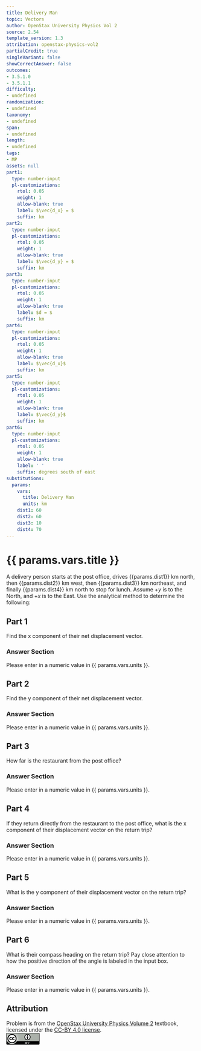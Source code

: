 ```yaml
---
title: Delivery Man
topic: Vectors
author: OpenStax University Physics Vol 2
source: 2.54
template_version: 1.3
attribution: openstax-physics-vol2
partialCredit: true
singleVariant: false
showCorrectAnswer: false
outcomes:
- 3.5.1.0
- 3.5.1.1
difficulty:
- undefined
randomization:
- undefined
taxonomy:
- undefined
span:
- undefined
length:
- undefined
tags:
- MP
assets: null
part1:
  type: number-input
  pl-customizations:
    rtol: 0.05
    weight: 1
    allow-blank: true
    label: $\vec{d_x} = $
    suffix: km
part2:
  type: number-input
  pl-customizations:
    rtol: 0.05
    weight: 1
    allow-blank: true
    label: $\vec{d_y} = $
    suffix: km
part3:
  type: number-input
  pl-customizations:
    rtol: 0.05
    weight: 1
    allow-blank: true
    label: $d = $
    suffix: km
part4:
  type: number-input
  pl-customizations:
    rtol: 0.05
    weight: 1
    allow-blank: true
    label: $\vec{d_x}$
    suffix: km
part5:
  type: number-input
  pl-customizations:
    rtol: 0.05
    weight: 1
    allow-blank: true
    label: $\vec{d_y}$
    suffix: km
part6:
  type: number-input
  pl-customizations:
    rtol: 0.05
    weight: 1
    allow-blank: true
    label: ' '
    suffix: degrees south of east
substitutions:
  params:
    vars:
      title: Delivery Man
      units: km
    dist1: 60
    dist2: 60
    dist3: 10
    dist4: 70
---
```

# {{ params.vars.title }}
A delivery person starts at the post office, drives {{params.dist1}} km north, then {{params.dist2}} km west, then {{params.dist3}} km northeast, and finally {{params.dist4}} km north to stop for lunch.  Assume $+y$ is to the North, and $+x$ is to the East. Use the analytical method to determine the following:

## Part 1

Find the x component of their net displacement vector.

### Answer Section

Please enter in a numeric value in {{ params.vars.units }}.

## Part 2

Find the y component of their net displacement vector.

### Answer Section

Please enter in a numeric value in {{ params.vars.units }}.

## Part 3

How far is the restaurant from the post office?

### Answer Section

Please enter in a numeric value in {{ params.vars.units }}.

## Part 4

If they return directly from the restaurant to the post office, what is the x component of their displacement vector on the return trip?

### Answer Section

Please enter in a numeric value in {{ params.vars.units }}.

## Part 5

What is the y component of their displacement vector on the return trip?

### Answer Section

Please enter in a numeric value in {{ params.vars.units }}.

## Part 6

What is their compass heading on the return trip? Pay close attention to how the positive direction of the angle is labeled in the input box.

### Answer Section

Please enter in a numeric value in {{ params.vars.units }}.

## Attribution

Problem is from the [OpenStax University Physics Volume 2](https://openstax.org/details/books/university-physics-volume-2) textbook, licensed under the [CC-BY 4.0 license](https://creativecommons.org/licenses/by/4.0/).<br>![Image representing the Creative Commons 4.0 BY license.](https://raw.githubusercontent.com/firasm/bits/master/by.png)